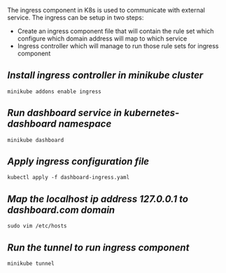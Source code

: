 The ingress component in K8s is used to communicate with external service. The ingress can be setup in two steps:
- Create an ingress component file that will contain the rule set which configure which domain address will map to which service
- Ingress controller which will manage to run those rule sets for ingress component


## *Install ingress controller in minikube cluster*
    minikube addons enable ingress

## *Run dashboard service in kubernetes-dashboard namespace*
    minikube dashboard

## *Apply ingress configuration file*
    kubectl apply -f dashboard-ingress.yaml

## *Map the localhost ip address 127.0.0.1 to dashboard.com domain*
    sudo vim /etc/hosts

## *Run the tunnel to run ingress component*
    minikube tunnel